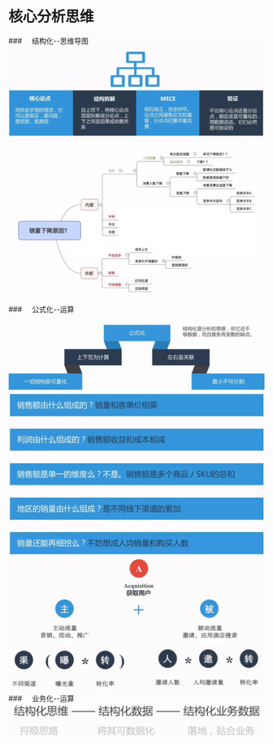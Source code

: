 # 核心分析思维
###&nbsp;&nbsp;&nbsp;&nbsp;&nbsp;结构化--思维导图
![](/assets/630C5D21E3C4075C450F6AE254B6535B.png)
![](/assets/E5651B3B7162B02C6623FBCF5A6678C6.png)
###&nbsp;&nbsp;&nbsp;&nbsp;&nbsp;公式化--运算
![](/assets/09AC4D63E9B098DFA33959CD71122353.png)
![](/assets/5E64A8294688723604A95084D6082A4B.png)
![](/assets/560A594389E07B3F648AFE9934038B36.png)
###&nbsp;&nbsp;&nbsp;&nbsp;&nbsp;业务化--运算
![](/assets/F193A121FD1488ABE7F9FAFAEAEADC95.png)



